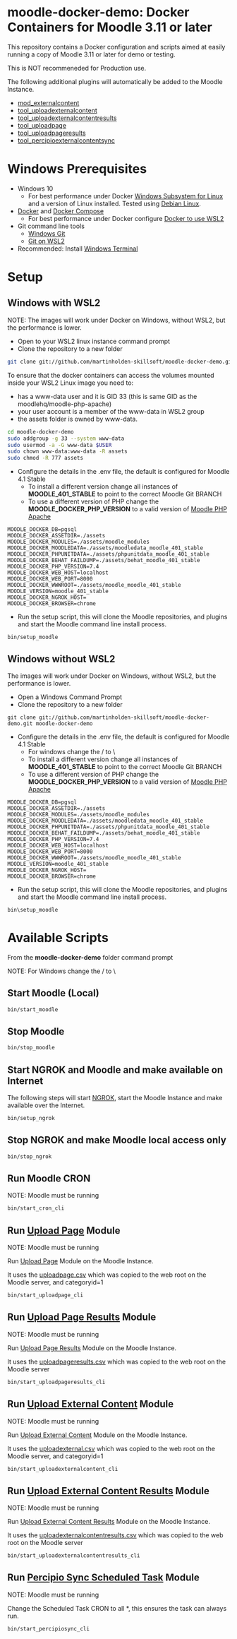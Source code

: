 # moodle-docker-demo: Docker Containers for Moodle 3.11 or later

This repository contains a Docker configuration and scripts aimed at easily running a copy of Moodle 3.11 or later for demo or testing.

This is NOT recommeneded for Production use.

The following additional plugins will automatically be added to the Moodle Instance.

- [mod_externalcontent](https://moodle.org/plugins/mod_externalcontent)
- [tool_uploadexternalcontent](https://moodle.org/plugins/tool_uploadexternalcontent)
- [tool_uploadexternalcontentresults](https://moodle.org/plugins/tool_uploadexternalcontentresults)
- [tool_uploadpage](https://moodle.org/plugins/tool_uploadpage)
- [tool_uploadpageresults](https://moodle.org/plugins/tool_uploadexternalcontentresults)
- [tool_percipioexternalcontentsync](https://moodle.org/plugins/tool_percipioexternalcontentsync)

# Windows Prerequisites

- Windows 10
  - For best performance under Docker [Windows Subsystem for Linux](https://docs.microsoft.com/en-us/windows/wsl/install-win10) and a version of Linux installed. Tested using [Debian Linux](https://www.microsoft.com/en-us/p/debian/9msvkqc78pk6?activetab=pivot:overviewtab).
- [Docker](https://docs.docker.com) and [Docker Compose](https://docs.docker.com/compose/)
  - For best performance under Docker configure [Docker to use WSL2](https://docs.docker.com/desktop/windows/wsl/)
- Git command line tools
  - [Windows Git](https://git-scm.com/download/win)
  - [Git on WSL2](https://docs.microsoft.com/en-us/windows/wsl/tutorials/wsl-git)
- Recommended: Install [Windows Terminal](https://docs.microsoft.com/en-us/windows/terminal/get-started)

# Setup

## Windows with WSL2

NOTE: The images will work under Docker on Windows, without WSL2, but the performance is lower.

- Open to your WSL2 linux instance command prompt
- Clone the repository to a new folder

```bash
git clone git://github.com/martinholden-skillsoft/moodle-docker-demo.git moodle-docker-demo
```

To ensure that the docker containers can access the volumes mounted inside your WSL2 Linux image you need to:

* has a www-data user and it is GID 33 (this is same GID as the moodlehq/moodle-php-apache)
* your user account is a member of the www-data in WSL2 group
* the assets folder is owned by www-data.

```bash
cd moodle-docker-demo
sudo addgroup -g 33 --system www-data
sudo usermod -a -G www-data $USER
sudo chown www-data:www-data -R assets
sudo chmod -R 777 assets
```

- Configure the details in the .env file, the default is configured for Moodle 4.1 Stable
  - To install a different version change all instances of **MOODLE_401_STABLE** to point to the correct Moodle Git BRANCH
  - To use a different version of PHP change the **MOODLE_DOCKER_PHP_VERSION** to a valid version of [Moodle PHP Apache](https://github.com/moodlehq/moodle-php-apache)

```
MOODLE_DOCKER_DB=pgsql
MOODLE_DOCKER_ASSETDIR=./assets
MOODLE_DOCKER_MODULES=./assets/moodle_modules
MOODLE_DOCKER_MOODLEDATA=./assets/moodledata_moodle_401_stable
MOODLE_DOCKER_PHPUNITDATA=./assets/phpunitdata_moodle_401_stable
MOODLE_DOCKER_BEHAT_FAILDUMP=./assets/behat_moodle_401_stable
MOODLE_DOCKER_PHP_VERSION=7.4
MOODLE_DOCKER_WEB_HOST=localhost
MOODLE_DOCKER_WEB_PORT=8000
MOODLE_DOCKER_WWWROOT=./assets/moodle_moodle_401_stable
MOODLE_VERSION=moodle_401_stable
MOODLE_DOCKER_NGROK_HOST=
MOODLE_DOCKER_BROWSER=chrome
```

- Run the setup script, this will clone the Moodle repositories, and plugins and start the Moodle command line install process.

```
bin/setup_moodle
```

## Windows without WSL2

The images will work under Docker on Windows, without WSL2, but the performance is lower.

- Open a Windows Command Prompt
- Clone the repository to a new folder

```
git clone git://github.com/martinholden-skillsoft/moodle-docker-demo.git moodle-docker-demo
```

- Configure the details in the .env file, the default is configured for Moodle 4.1 Stable
  - For windows change the / to \
  - To install a different version change all instances of **MOODLE_401_STABLE** to point to the correct Moodle Git BRANCH
  - To use a different version of PHP change the **MOODLE_DOCKER_PHP_VERSION** to a valid version of [Moodle PHP Apache](https://github.com/moodlehq/moodle-php-apache)

```
MOODLE_DOCKER_DB=pgsql
MOODLE_DOCKER_ASSETDIR=./assets
MOODLE_DOCKER_MODULES=./assets/moodle_modules
MOODLE_DOCKER_MOODLEDATA=./assets/moodledata_moodle_401_stable
MOODLE_DOCKER_PHPUNITDATA=./assets/phpunitdata_moodle_401_stable
MOODLE_DOCKER_BEHAT_FAILDUMP=./assets/behat_moodle_401_stable
MOODLE_DOCKER_PHP_VERSION=7.4
MOODLE_DOCKER_WEB_HOST=localhost
MOODLE_DOCKER_WEB_PORT=8000
MOODLE_DOCKER_WWWROOT=./assets/moodle_moodle_401_stable
MOODLE_VERSION=moodle_401_stable
MOODLE_DOCKER_NGROK_HOST=
MOODLE_DOCKER_BROWSER=chrome
```

- Run the setup script, this will clone the Moodle repositories, and plugins and start the Moodle command line install process.

```
bin\setup_moodle
```

# Available Scripts

From the **moodle-docker-demo** folder command prompt

NOTE: For Windows change the / to \

## Start Moodle (Local)

```bash
bin/start_moodle
```

## Stop Moodle

```bash
bin/stop_moodle
```

## Start NGROK and Moodle and make available on Internet

The following steps will start [NGROK](https://ngrok.com/), start the Moodle Instance and make available over the Internet.

```bash
bin/setup_ngrok
```

## Stop NGROK and make Moodle local access only

```bash
bin/stop_ngrok
```

## Run Moodle CRON

NOTE: Moodle must be running

```bash
bin/start_cron_cli
```

## Run [Upload Page](https://moodle.org/plugins/tool_uploadpage) Module

NOTE: Moodle must be running

Run [Upload Page](https://moodle.org/plugins/tool_uploadpage) Module on the Moodle Instance.

It uses the [uploadpage.csv](assets/moodle_files/uploadpage.csv) which was copied to the web root on the Moodle server, and categoryid=1

```bash
bin/start_uploadpage_cli
```

## Run [Upload Page Results](https://moodle.org/plugins/tool_uploadpageresults) Module

NOTE: Moodle must be running

Run [Upload Page Results](https://moodle.org/plugins/tool_uploadpageresults) Module on the Moodle Instance.

It uses the [uploadpageresults.csv](assets/moodle_files/uploadpageresults.csv) which was copied to the web root on the Moodle server

```bash
bin/start_uploadpageresults_cli
```

## Run [Upload External Content](https://moodle.org/plugins/tool_uploadexternalcontent) Module

NOTE: Moodle must be running

Run [Upload External Content](https://moodle.org/plugins/tool_uploadexternalcontent) Module on the Moodle Instance.

It uses the [uploadexternal.csv](assets/moodle_files/uploadexternalcontent.csv) which was copied to the web root on the Moodle server, and categoryid=1

```bash
bin/start_uploadexternalcontent_cli
```

## Run [Upload External Content Results](https://moodle.org/plugins/tool_uploadexternalcontentresults) Module

NOTE: Moodle must be running

Run [Upload External Content Results](https://moodle.org/plugins/tool_uploadexternalcontentresults) Module on the Moodle Instance.

It uses the [uploadexternalcontentresults.csv](assets/moodle_files/uploadexternalcontentresults.csv) which was copied to the web root on the Moodle server

```bash
bin/start_uploadexternalcontentresults_cli
```

## Run [Percipio Sync Scheduled Task](https://moodle.org/plugins/tool_percipioexternalcontentsync) Module

NOTE: Moodle must be running

Change the Scheduled Task CRON to all \*, this ensures the task can always run.

```bash
bin/start_percipiosync_cli
```
